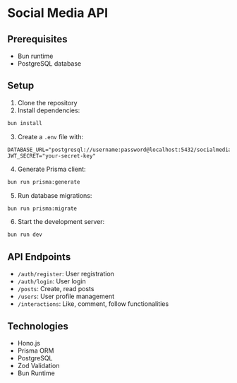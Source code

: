 # Social Media API

## Prerequisites
- Bun runtime
- PostgreSQL database

## Setup
1. Clone the repository
2. Install dependencies:
```bash
bun install
```

3. Create a `.env` file with:
```
DATABASE_URL="postgresql://username:password@localhost:5432/socialmedia"
JWT_SECRET="your-secret-key"
```

4. Generate Prisma client:
```bash
bun run prisma:generate
```

5. Run database migrations:
```bash
bun run prisma:migrate
```

6. Start the development server:
```bash
bun run dev
```

## API Endpoints
- `/auth/register`: User registration
- `/auth/login`: User login
- `/posts`: Create, read posts
- `/users`: User profile management
- `/interactions`: Like, comment, follow functionalities

## Technologies
- Hono.js
- Prisma ORM
- PostgreSQL
- Zod Validation
- Bun Runtime